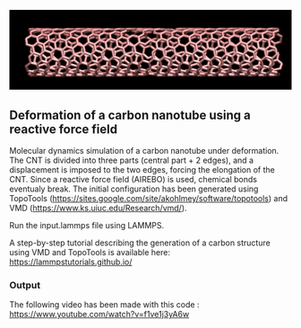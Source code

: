 ![Algorithm schema](./CNTunderdeformation.jpeg)


## Deformation of a carbon nanotube using a reactive force field

Molecular dynamics simulation of a carbon nanotube under deformation. The CNT is divided into three parts (central part + 2 edges), and a displacement is imposed to the two edges, forcing the elongation of the CNT. Since a reactive force field (AIREBO) is used, chemical bonds eventualy break. The initial configuration has been generated using TopoTools (https://sites.google.com/site/akohlmey/software/topotools) and VMD (https://www.ks.uiuc.edu/Research/vmd/).

Run the input.lammps file using LAMMPS.

A step-by-step tutorial describing the generation of a carbon structure using VMD and TopoTools is available here: https://lammpstutorials.github.io/

### Output

The following video has been made with this code : https://www.youtube.com/watch?v=f1ve1j3yA6w
